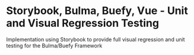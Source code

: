 # Storybook, Bulma, Buefy, Vue - Unit and Visual Regression Testing
Implementation using Storybook to provide full visual regression and unit testing for the Bulma/Buefy Framework
